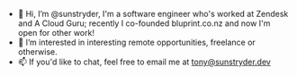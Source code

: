 - 👋 Hi, I’m @sunstryder, I'm a software engineer who's worked at Zendesk and A Cloud Guru; recently I co-founded bluprint.co.nz and now I'm open for other work!
- 👀 I’m interested in interesting remote opportunities, freelance or otherwise.
- 📫 If you'd like to chat, feel free to email me at tony@sunstryder.dev


<!---
sunstryder/sunstryder is a ✨ special ✨ repository because its `README.md` (this file) appears on your GitHub profile.
You can click the Preview link to take a look at your changes.
--->
